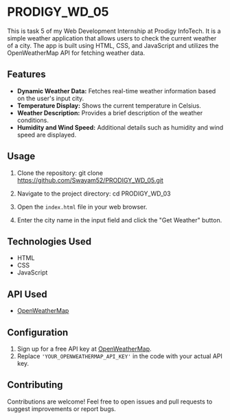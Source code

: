 # PRODIGY_WD_05

This is task 5 of my Web Development Internship at Prodigy InfoTech. It is a simple weather application that allows users to check the current weather of a city. The app is built using HTML, CSS, and JavaScript and utilizes the OpenWeatherMap API for fetching weather data.

## Features

- **Dynamic Weather Data:** Fetches real-time weather information based on the user's input city.
- **Temperature Display:** Shows the current temperature in Celsius.
- **Weather Description:** Provides a brief description of the weather conditions.
- **Humidity and Wind Speed:** Additional details such as humidity and wind speed are displayed.

## Usage

1. Clone the repository: git clone https://github.com/Swayam52/PRODIGY_WD_05.git

2.  Navigate to the project directory: cd PRODIGY_WD_03
  
3.  Open the `index.html` file in your web browser.

4. Enter the city name in the input field and click the "Get Weather" button.

## Technologies Used

- HTML
- CSS
- JavaScript

## API Used

- [OpenWeatherMap](https://openweathermap.org/)

## Configuration

1. Sign up for a free API key at [OpenWeatherMap](https://openweathermap.org/).
2. Replace `'YOUR_OPENWEATHERMAP_API_KEY'` in the code with your actual API key.

## Contributing

Contributions are welcome! Feel free to open issues and pull requests to suggest improvements or report bugs.
